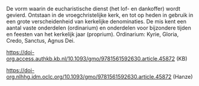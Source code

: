 De vorm waarin de eucharistische dienst (het lof- en dankoffer) wordt gevierd. Ontstaan in de vroegchristelijke kerk, en tot op heden in gebruik in een grote verscheidenheid van kerkelijke denominaties. De mis kent een aantal vaste onderdelen (ordinarium) en onderdelen voor bijzondere tijden en feesten van het kerkelijk jaar (proprium).
Ordinarium: Kyrie, Gloria, Credo, Sanctus, Agnus Dei.

https://doi-org.access.authkb.kb.nl/10.1093/gmo/9781561592630.article.45872 (KB)

https://doi-org.nlhhg.idm.oclc.org/10.1093/gmo/9781561592630.article.45872 (Hanze)
